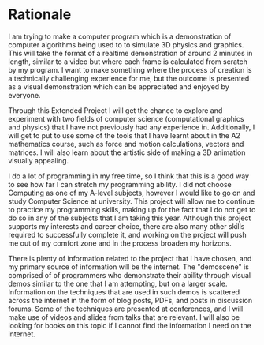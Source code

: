 Rationale
=========

I am trying to make a computer program which is a demonstration of computer
algorithms being used to to simulate 3D physics and graphics. This will take
the format of a realtime demonstration of around 2 minutes in length, similar
to a video but where each frame is calculated from scratch by my program. I
want to make something where the process of creation is a technically
challenging experience for me, but the outcome is presented as a visual
demonstration which can be appreciated and enjoyed by everyone.

Through this Extended Project I will get the chance to explore and experiment
with two fields of computer science (computational graphics and physics) that I
have not previously had any experience in. Additionally, I will get to put to
use some of the tools that I have learnt about in the A2 mathematics course,
such as force and motion calculations, vectors and matrices. I will also learn
about the artistic side of making a 3D animation visually appealing.

I do a lot of programming in my free time, so I think that this is a good way
to see how far I can stretch my programming ability. I did not choose Computing
as one of my A-level subjects, however I would like to go on and study Computer
Science at university. This project will allow me to continue to practice my
programming skills, making up for the fact that I do not get to do so in any of
the subjects that I am taking this year. Although this project supports my
interests and career choice, there are also many other skills required to
successfully complete it, and working on the project will push me out of my
comfort zone and in the process broaden my horizons.

There is plenty of information related to the project that I have chosen, and
my primary source of information will be the internet. The "demoscene"
is comprised of of programmers who demonstrate their ability through visual
demos similar to the one that I am attempting, but on a larger scale.
Information on the techniques that are used in such demos is scattered across
the internet in the form of blog posts, PDFs, and posts in discussion forums.
Some of the techniques are presented at conferences, and I will make use of
videos and slides from talks that are relevant. I will also be looking for
books on this topic if I cannot find the information I need on the internet.

<!-- vim: set tw=79: -->
